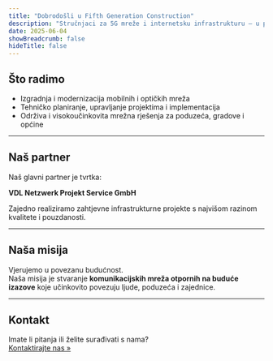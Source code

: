 ```yaml
---
title: "Dobrodošli u Fifth Generation Construction"
description: "Stručnjaci za 5G mreže i internetsku infrastrukturu – u partnerstvu s VDL Netzwerk Projekt Service GmbH"
date: 2025-06-04
showBreadcrumb: false
hideTitle: false
---
```


## Što radimo

- Izgradnja i modernizacija mobilnih i optičkih mreža  
- Tehničko planiranje, upravljanje projektima i implementacija  
- Održiva i visokoučinkovita mrežna rješenja za poduzeća, gradove i općine  

---

## Naš partner

Naš glavni partner je tvrtka:

**VDL Netzwerk Projekt Service GmbH**

Zajedno realiziramo zahtjevne infrastrukturne projekte s najvišom razinom kvalitete i pouzdanosti.

---

## Naša misija

Vjerujemo u povezanu budućnost.  
Naša misija je stvaranje **komunikacijskih mreža otpornih na buduće izazove** koje učinkovito povezuju ljude, poduzeća i zajednice.

---

## Kontakt

Imate li pitanja ili želite surađivati s nama?  
[Kontaktirajte nas »](/contact/)
